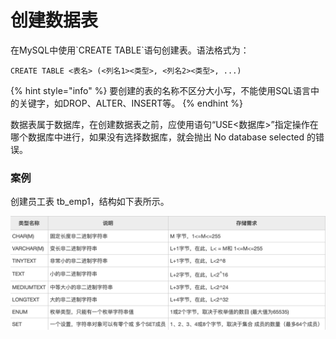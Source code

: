 # 创建数据表

在MySQL中使用\`CREATE TABLE\`语句创建表。语法格式为：

```text
CREATE TABLE <表名> (<列名1><类型>, <列名2><类型>, ...)
```

{% hint style="info" %}
要创建的表的名称不区分大小写，不能使用SQL语言中的关键字，如DROP、ALTER、INSERT等。
{% endhint %}

数据表属于数据库，在创建数据表之前，应使用语句“USE&lt;数据库&gt;”指定操作在哪个数据库中进行，如果没有选择数据库，就会抛出 No database selected 的错误。

### 案例

创建员工表 tb\_emp1，结构如下表所示。

![](../.gitbook/assets/image%20%2820%29.png)



